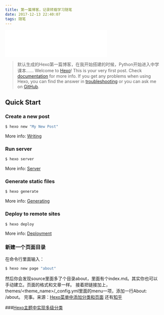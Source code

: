 ```yaml
---
title: 第一篇博客，记录转载学习随笔
date: 2017-12-13 22:40:07
tags: 随笔
---
```

<iframe frameborder="no" border="0" marginwidth="0" marginheight="0" width=330 height=86 src="//music.163.com/outchain/player?type=2&id=432506345&auto=1&height=66"></iframe>


> 默认生成的Hexo第一篇博客，在我开始搭建的时候，Python开始进入中学课本……
Welcome to [Hexo](https://hexo.io/)! This is your very first post. Check [documentation](https://hexo.io/docs/) for more info. If you get any problems when using Hexo, you can find the answer in [troubleshooting](https://hexo.io/docs/troubleshooting.html) or you can ask me on [GitHub](https://github.com/hexojs/hexo/issues).

## Quick Start

### Create a new post

``` bash
$ hexo new "My New Post"
```

More info: [Writing](https://hexo.io/docs/writing.html)

### Run server

``` bash
$ hexo server
```

More info: [Server](https://hexo.io/docs/server.html)

### Generate static files

``` bash
$ hexo generate
```

More info: [Generating](https://hexo.io/docs/generating.html)

### Deploy to remote sites

``` bash
$ hexo deploy
```

More info: [Deployment](https://hexo.io/docs/deployment.html)


### 新建一个页面目录
在命令行里面输入：
``` bash
$ hexo new page "about"
```
然后你会发现source里面多了个目录about，里面有个index.md。其实你也可以手动建立。页面的格式和文章一样。
接着把链接加上，themes/<theme_name>/_config.yml里面的menu一项，添加一行About: /about。
完事。来源：[Hexo菜单中添加分类和页面](https://segmentfault.com/q/1010000000618915) 还有[知乎](https://www.zhihu.com/question/33324071)

###[Hexo主题中实现多级分类](http://www.jianshu.com/p/e6e54389c88f)